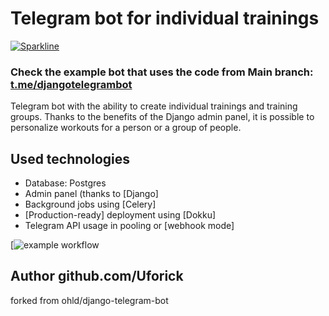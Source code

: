 # Telegram bot for individual trainings

[![Sparkline](https://stars.medv.io/ohld/django-telegram-bot.svg)](https://stars.medv.io/ohld/django-telegram-bot)


### Check the example bot that uses the code from Main branch: [t.me/djangotelegrambot](https://t.me/djangotelegrambot)
Telegram bot with the ability to create individual trainings and training groups. Thanks to the benefits of the Django admin panel, it is possible to personalize workouts for a person or a group of people.

## Used technologies

* Database: Postgres
* Admin panel (thanks to [Django]
* Background jobs using [Celery]
* [Production-ready] deployment using [Dokku]
* Telegram API usage in pooling or [webhook mode]


[![example workflow](https://github.com/Uforick/django-telegram-bot/tree/main/.github/workflows/dokku.yml/badge.svg)

Author github.com/Uforick
---

forked from ohld/django-telegram-bot
